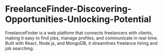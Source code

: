 # FreelanceFinder-Discovering-Opportunities-Unlocking-Potential
FreelanceFinder is a web platform that connects freelancers with clients, making it easy to find jobs, manage profiles, and communicate in real-time. Built with React, Node.js, and MongoDB, it streamlines freelance hiring and job searching.
